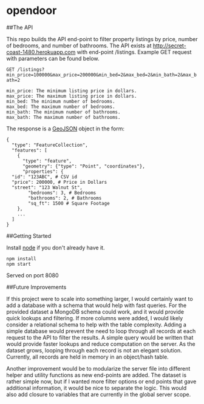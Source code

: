 # opendoor

##The API

This repo builds the API end-point to filter property listings by price, number of bedrooms, and number of bathrooms. The API exists at http://secret-coast-1480.herokuapp.com with end-point /listings. Example GET request with parameters can be found below.

```GET /listings?min_price=100000&max_price=200000&min_bed=2&max_bed=2&min_bath=2&max_bath=2```

```
min_price: The minimum listing price in dollars.
max_price: The maximum listing price in dollars.
min_bed: The minimum number of bedrooms.
max_bed: The maximum number of bedrooms.
min_bath: The minimum number of bathrooms.
max_bath: The maximum number of bathrooms.
```

The response is a [GeoJSON](http://geojson.io) object in the form:

```
{
  "type": "FeatureCollection",
  "features": [
    {
      "type": "feature",
      "geometry": {"type": "Point", "coordinates"},
      "properties": {
  "id": "123ABC", # CSV id
  "price": 200000, # Price in Dollars
  "street": "123 Walnut St",
        "bedrooms": 3, # Bedrooms
        "bathrooms": 2, # Bathrooms
        "sq_ft": 1500 # Square Footage
    },
    ...
  ]
}
```

##Getting Started

Install [node](https://nodejs.org/) if you don't already have it.

```
npm install
npm start
```

Served on port 8080

##Future Improvements

If this project were to scale into something larger, I would certainly want to add a database with a schema that would help with fast queries. For the provided dataset a MongoDB schema could work, and it would provide quick lookups and filtering. If more columns were added, I would likely consider a relational schema to help with the table complexity. Adding a simple database would prevent the need to loop through all records at each request to the API to filter the results. A simple query would be written that would provide faster lookups and reduce computation on the server. As the dataset grows, looping through each record is not an elegant solution. Currently, all records are held in memory in an object/hash table.

Another improvement would be to modularize the server file into different helper and utility functions as new end-points are added. The dataset is rather simple now, but if I wanted more filter options or end points that gave additional information, it would be nice to separate the logic. This would also add closure to variables that are currently in the global server scope.
